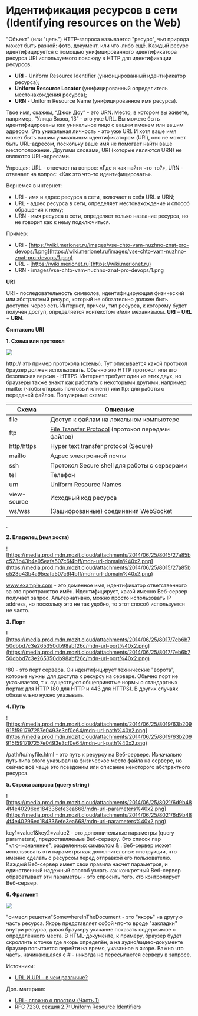 # Идентификация ресурсов в сети (Identifying resources on the Web)

"Объект" (или "цель") HTTP-запроса называется "ресурс", чья природа может быть разной: фото, документ, или что-либо ещё. Каждый ресурс идентифицируется с помощью унифицированного идентификатора ресурса URI используемого повсюду в HTTP для идентификации ресурсов.

* **URI** - Uniform Resource Identifier (унифицированный идентификатор ресурса);
* **Uniform Resource Locator** (унифицированный определитель местонахождения ресурса);
* **URN** - Uniform Resource Name (унифицированное имя ресурса).

Твое имя, скажем, “Джон Доу” - это URN. Место, в котором вы живете, например, “Улица Вязов, 13” - это уже URL. Вы можете быть идентифицированы как уникальное лицо с вашим именем или вашим адресом. Эта уникальная личность - это уже URI. И хотя ваше имя может быть вашим уникальным идентификатором (URI), оно не может быть URL-адресом, поскольку ваше имя не помогает найти ваше местоположение. Другими словами, URI (которые являются URN) не являются URL-адресами.

Упрощая: URL - отвечает на вопрос: «Где и как найти что-то?», URN - отвечает на вопрос: «Как это что-то идентифицировать».

Вернемся в интернет:

* URI - имя и адрес ресурса в сети, включает в себя URL и URN;
* URL - адрес ресурса в сети, определяет местонахождение и способ обращения к нему;
* URN - имя ресурса в сети, определяет только название ресурса, но не говорит как к нему подключиться.

Пример:

* URI - [https://wiki.merionet.ru/images/vse-chto-vam-nuzhno-znat-pro-devops/1.png](https://wiki.merionet.ru/images/vse-chto-vam-nuzhno-znat-pro-devops/1.png)
* URL - [https://wiki.merionet.ru](https://wiki.merionet.ru)
* URN - images/vse-chto-vam-nuzhno-znat-pro-devops/1.png

**URI**

URI - последовательность символов, идентифицирующая физический или абстрактный ресурс, который не обязательно должен быть доступен через сеть Интернет, причем, тип ресурса, к которому будет получен доступ, определяется контекстом и/или механизмом. **URI = URL + URN**.

**Синтаксис URI**&#x20;

**1. Схема или протокол**

![](https://media.prod.mdn.mozit.cloud/attachments/2014/06/25/8013/1b6fa040d01616291d46728bec20217e/mdn-url-protocol%40x2.png)

http:// это пример протокола (схемы). Тут описывается какой протокол браузер должен использовать. Обычно это HTTP протокол или его безопасная версия - HTTPS. Интернет требует один из этих двух, но браузеры также знают как работать с некоторыми другими, например mailto: (чтобы открыть почтовый клиент) или ftp: для работы с передачей файлов. Популярные схемы:

| **Схема**   | **Описание**                                                                                               |
| ----------- | ---------------------------------------------------------------------------------------------------------- |
| file        | Доступ к файлам на локальном компьютере                                                                    |
| ftp         | [File Transfer Protocol](https://developer.mozilla.org/en-US/docs/Glossary/FTP) (протокол передачи файлов) |
| http/https  | Hyper text transfer protocol (Secure)                                                                      |
| mailto      | Адрес электронной почты                                                                                    |
| ssh         | Протокол Secure shell для работы с серверами                                                               |
| tel         | Телефон                                                                                                    |
| urn         | Uniform Resource Names                                                                                     |
| view-source | Исходный код ресурса                                                                                       |
| ws/wss      | (Зашифрованные) соединения WebSocket                                                                       |

.

**2. Владелец (имя хоста)**

![https://media.prod.mdn.mozit.cloud/attachments/2014/06/25/8015/27a85bc523b43b4a95eafa507c6f4bff/mdn-url-domain%40x2.png](https://media.prod.mdn.mozit.cloud/attachments/2014/06/25/8015/27a85bc523b43b4a95eafa507c6f4bff/mdn-url-domain%40x2.png)

www.example.com - это доменное имя, идентификатор ответственного за это пространство имён. Идентифицирует, какой именно Веб-сервер получает запрос. Альтернативно, можно просто использовать IP address, но поскольку это не так удобно, то этот способ используется не часто.

**3. Порт**

![https://media.prod.mdn.mozit.cloud/attachments/2014/06/25/8017/7eb6b750dbbd7c3e265350db98abf26c/mdn-url-port%40x2.png](https://media.prod.mdn.mozit.cloud/attachments/2014/06/25/8017/7eb6b750dbbd7c3e265350db98abf26c/mdn-url-port%40x2.png)

:80 - это порт сервера. Он идентифицирует технические "ворота", которые нужны для доступа к ресурсу на сервере. Обычно порт не указывается, т.к. существуют общепринятые нормы о стандартных портах для HTTP (80 для HTTP и 443 для HTTPS). В других случаях обязательно нужно указывать.

**4. Путь**

![https://media.prod.mdn.mozit.cloud/attachments/2014/06/25/8019/63b209915f591797257e0493e3cf0e64/mdn-url-path%40x2.png](https://media.prod.mdn.mozit.cloud/attachments/2014/06/25/8019/63b209915f591797257e0493e3cf0e64/mdn-url-path%40x2.png)

/path/to/myfile.html - это путь к ресурсу на Веб-сервере. Изначально путь типа этого указывал на физическое место файла на сервере, но сейчас всё чаще это псевдоним или описание некоторого абстрактного ресурса.

**5. Строка запроса (query string)**

![https://media.prod.mdn.mozit.cloud/attachments/2014/06/25/8021/6d9b484f4e40296ed184336efe3ea668/mdn-url-parameters%40x2.png](https://media.prod.mdn.mozit.cloud/attachments/2014/06/25/8021/6d9b484f4e40296ed184336efe3ea668/mdn-url-parameters%40x2.png)

key1=value1\&key2=value2 - это дополнительные параметры (query parameters), предоставляемые Веб-серверу. Это список пар "ключ=значение", разделенных символом & . Веб-сервер может использовать эти параметры как дополнительные инструкции, что именно сделать с ресурсом перед отправкой его пользователю. Каждый Веб-сервер имеет свои правила насчет параметров, и единственный надежный способ узнать как конкретный Веб-сервер обрабатывает эти параметры - это спросить того, кто контролирует Веб-сервер.

**6. Фрагмент**

![](https://media.prod.mdn.mozit.cloud/attachments/2014/06/25/8023/dcb82b686e614cf536e8260edb2c0f8f/mdn-url-anchor%40x2.png)

"символ решетки"SomewhereInTheDocument - это "якорь" на другую часть ресурса. Якорь представляет собой что-то вроде "закладки" внутри ресурса, давая браузеру указание показать содержимое с определённого места. В HTML-документе, к примеру, браузер будет скроллить к точке где якорь определён, а на аудио/видео-документе браузер попытается перейти на время, указанное в якоре. Важно что часть, начинающаяся с # - никогда не пересылается серверу в запросе.

Источники:

* [URL И URI - в чем различие?](https://wiki.merionet.ru/servernye-resheniya/36/url-i-uri-v-chem-razlichie/#)

Доп. материал:

* [URI - сложно о простом (Часть 1)](https://habr.com/ru/post/232385/)
* [RFC 7230, секция 2.7: Uniform Resource Identifiers](https://datatracker.ietf.org/doc/html/rfc7230#section-2.7)
